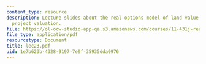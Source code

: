 ```yaml
---
content_type: resource
description: Lecture slides about the real options model of land value and development
  project valuation.
file: https://ol-ocw-studio-app-qa.s3.amazonaws.com/courses/11-431j-real-estate-finance-and-investment-fall-2006/1e7b623b432891977e9f35935dda0976_lec23.pdf
file_type: application/pdf
resourcetype: Document
title: lec23.pdf
uid: 1e7b623b-4328-9197-7e9f-35935dda0976
---
```

